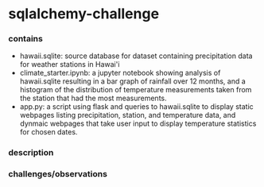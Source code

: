 # sqlalchemy-challenge

### contains
- hawaii.sqlite: source database for dataset containing precipitation data for weather stations in Hawai'i
- climate_starter.ipynb: a jupyter notebook showing analysis of hawaii.sqlite resulting in a bar graph of rainfall over 12 months, and a histogram of the distribution of temperature measurements taken from the station that had the most measurements. 
- app.py: a script using flask and queries to hawaii.sqlite to display static webpages listing precipitation, station, and temperature data, and dynmaic webpages that take user input to display temperature statistics for chosen dates.

### description


### challenges/observations